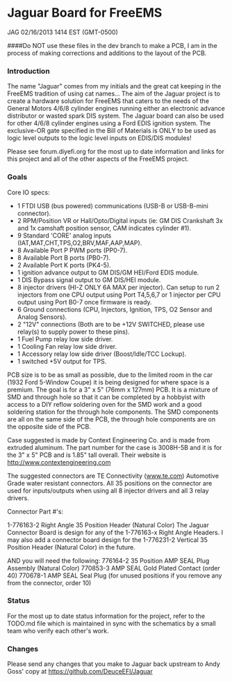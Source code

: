# Jaguar Board for FreeEMS

JAG 02/16/2013 1414 EST (GMT-0500)

####Do NOT use these files in the dev branch to make a PCB, I am in the process of making corrections and additions to the layout of the PCB.

### Introduction

The name "Jaguar" comes from my initials and the great cat keeping in the FreeEMS tradition of using cat names...  The aim of the Jaguar project is to create a hardware solution for FreeEMS that caters to the needs of the General Motors 4/6/8 cylinder engines running either an electronic advance distributor or wasted spark DIS system.  The Jaguar board can also be used for other 4/6/8 cylinder engines using a Ford EDIS ignition system.  The exclusive-OR gate specified in the Bill of Materials is ONLY to be used as logic level outputs to the logic level inputs on EDIS/DIS modules! 

Please see forum.diyefi.org for the most up to date information and links for this project and all of the other aspects of the FreeEMS project.

### Goals

Core IO specs:

 * 1 FTDI USB (bus powered) communications (USB-B or USB-B-mini connector).
 * 2 RPM/Position VR or Hall/Opto/Digital inputs (ie: GM DIS Crankshaft 3x and 1x camshaft position sensor, CAM indicates cylinder #1).
 * 9 Standard 'CORE' analog inputs (IAT,MAT,CHT,TPS,O2,BRV,MAF,AAP,MAP).
 * 8 Available Port P PWM ports (PP0-7).
 * 8 Available Port B ports (PB0-7).
 * 2 Available Port K ports (PK4-5).
 * 1 ignition advance output to GM DIS/GM HEI/Ford EDIS module.
 * 1 DIS Bypass signal output to GM DIS/HEI module.
 * 8 injector drivers (HI-Z ONLY 6A MAX per injector). Can setup to run 2 injectors from one CPU output using Port T4,5,6,7 or 1 injector per CPU output using Port B0-7 once firmware is ready.
 * 6 Ground connections (CPU, Injectors, Ignition, TPS, O2 Sensor and Analog Sensors).
 * 2 "12V" connections (Both are to be +12V SWITCHED, please use relay(s) to supply power to these pins).
 * 1 Fuel Pump relay low side driver.
 * 1 Cooling Fan relay low side driver.
 * 1 Accessory relay low side driver (Boost/Idle/TCC Lockup).
 * 1 switched +5V output for TPS.

PCB size is to be as small as possible, due to the limited room in the car (1932 Ford 5-Window Coupe) it is being designed for where space is a premium.  The goal is for a 3" x 5" (76mm x 127mm) PCB.  It is a mixture of SMD and through hole so that it can be completed by a hobbyist with access to a DIY reflow soldering oven for the SMD work and a good soldering station for the through hole components.  The SMD components are all on the same side of the PCB, the through hole components are on the opposite side of the PCB.

Case suggested is made by Context Engineering Co. and is made from extruded aluminum.  The part number for the case is 3008H-5B and it is for the 3" x 5" PCB and is 1.85" tall overall.  Their website is http://www.contextengineering.com 

The suggested connectors are TE Connectivity (www.te.com) Automotive Grade water resistant connectors. 
All 35 positions on the connector are used for inputs/outputs when using all 8 injector drivers and all 3 relay drivers.

Connector Part #'s:

1-776163-2 Right Angle 35 Position Header (Natural Color)
The Jaguar Connector Board is design for any of the 1-776163-x Right Angle Headers.
I may also add a connector board design for the 1-776231-2 Vertical 35 Position Header (Natural Color) in the future.

AND you will need the following:
776164-2 35 Position AMP SEAL Plug Assembly (Natural Color)
770853-3 AMP SEAL Gold Plated Contact (order 40)
770678-1 AMP SEAL Seal Plug (for unused positions if you remove any from the connector, order 10)
 
### Status

For the most up to date status information for the project, refer to the TODO.md file which is maintained in sync with the schematics by a small team who verify each other's work.

### Changes

Please send any changes that you make to Jaguar back upstream to Andy Goss' copy at https://github.com/DeuceEFI/Jaguar

